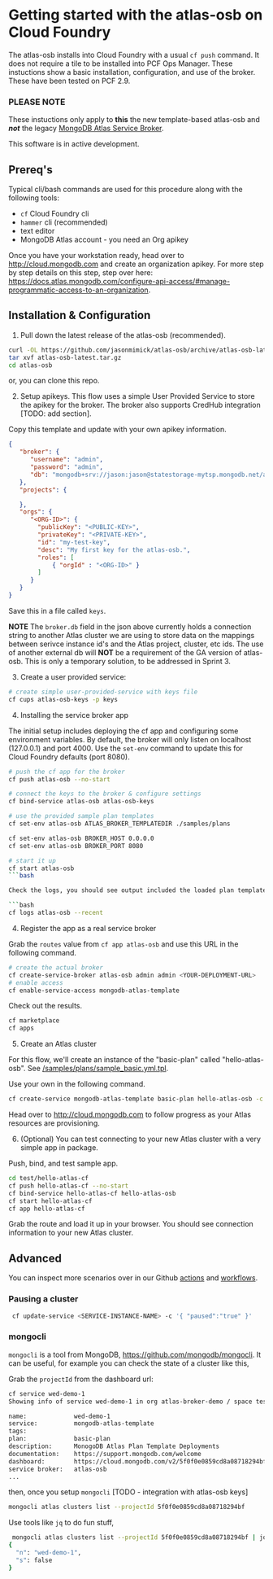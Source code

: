 # Getting started with the atlas-osb on Cloud Foundry

The atlas-osb installs into Cloud Foundry with a usual `cf push` command. It does not require a tile to be installed into PCF Ops Manager. These instuctions show a basic installation, configuration, and use of the broker. These have been tested on PCF 2.9. 

### PLEASE NOTE 
These instuctions only apply to **this** the new template-based atlas-osb and **_not_** the legacy [MongoDB Atlas Service Broker](https://github.com/mongodb/mongodb-atlas-service-broker).

This software is in active development. 

## Prereq's

Typical cli/bash commands are used for this procedure along with the following tools:

* `cf` Cloud Foundry cli
* `hammer` cli (recommended)
* text editor
* MongoDB Atlas account - you need an Org apikey

Once you have your workstation ready, head over to http://cloud.mongodb.com and create an organization apikey. For more step by step details on this step, step over here: https://docs.atlas.mongodb.com/configure-api-access/#manage-programmatic-access-to-an-organization.

## Installation & Configuration

1. Pull down the latest release of the atlas-osb (recommended).

```bash
curl -OL https://github.com/jasonmimick/atlas-osb/archive/atlas-osb-latest.tar.gz
tar xvf atlas-osb-latest.tar.gz
cd atlas-osb
```

or, you can clone this repo.

2. Setup apikeys. 
This flow uses a simple User Provided Service to store the apikey for the broker. The broker also supports CredHub integration [TODO: add section].

Copy this template and update with your own apikey information.

```json
{
   "broker": {
      "username": "admin",
      "password": "admin",
      "db": "mongodb+srv://jason:jason@statestorage-mytsp.mongodb.net/admin?retryWrites=true&w=majority"
   },
   "projects": {

   },
   "orgs": {
      "<ORG-ID>": {
        "publicKey": "<PUBLIC-KEY>",
        "privateKey": "<PRIVATE-KEY>",
        "id": "my-test-key",
        "desc": "My first key for the atlas-osb.",
        "roles": [
            { "orgId" : "<ORG-ID>" }
        ]
      }
   }
}
```

Save this in a file called `keys`.

__NOTE__ The `broker.db` field in the json above currently holds a connection string to another Atlas cluster we are using to store data on the mappings between serivce instance id's and the Atlas project, cluster, etc ids. The use of another external db will __NOT__ be a requirement of the GA version of atlas-osb. This is only a temporary solution, to be addressed in Sprint 3.

3. Create a user provided service:

```bash
# create simple user-provided-service with keys file
cf cups atlas-osb-keys -p keys
```


4. Installing the service broker app

The initial setup includes deploying the cf app and configuring some environment variables.
By default, the broker will only listen on localhost (127.0.0.1) and port 4000.
Use the `set-env` command to update this for Cloud Foundry defaults (port 8080).

```bash
# push the cf app for the broker
cf push atlas-osb --no-start

# connect the keys to the broker & configure settings
cf bind-service atlas-osb atlas-osb-keys

# use the provided sample plan templates
cf set-env atlas-osb ATLAS_BROKER_TEMPLATEDIR ./samples/plans

cf set-env atlas-osb BROKER_HOST 0.0.0.0
cf set-env atlas-osb BROKER_PORT 8080

# start it up
cf start atlas-osb
```bash

Check the logs, you should see output included the loaded plan templates.

```bash
cf logs atlas-osb --recent
```

4. Register the app as a real service broker

Grab the `routes` value from `cf app atlas-osb` and use this URL in the following command.

```bash
# create the actual broker
cf create-service-broker atlas-osb admin admin <YOUR-DEPLOYMENT-URL>
# enable access
cf enable-service-access mongodb-atlas-template
```

Check out the results.

```bash
cf marketplace
cf apps
```

5. Create an Atlas cluster

For this flow, we'll create an instance of the "basic-plan" called "hello-atlas-osb".
See [/samples/plans/sample_basic.yml.tpl](/samples/plans/sample_basic.yml.tpl).

Use your own <YOUR-ORG-ID> in the following command.

```bash
cf create-service mongodb-atlas-template basic-plan hello-atlas-osb -c '{"org_id":"<YOUR-ORG-ID>"}'
```

Head over to http://cloud.mongodb.com to follow progress as your Atlas resources are provisioning.

6. (Optional) You can test connecting to your new Atlas cluster with a very simple app in package.

Push, bind, and test sample app.

```bash
cd test/hello-atlas-cf
cf push hello-atlas-cf --no-start
cf bind-service hello-atlas-cf hello-atlas-osb
cf start hello-atlas-cf
cf app hello-atlas-cf
```

Grab the route and load it up in your browser. You should see connection information to your new Atlas cluster.

## Advanced

You can inspect more scenarios over in our Github [actions](/.github/actions) and [workflows](./github/workflows). 

### Pausing a cluster

```bash
 cf update-service <SERVICE-INSTANCE-NAME> -c '{ "paused":"true" }'
```

### mongocli

`mongocli` is a tool from MongoDB, https://github.com/mongodb/mongocli.
It can be useful, for example you can check the state of a cluster like this,

Grab the `projectId` from the dashboard url:

```bash
cf service wed-demo-1
Showing info of service wed-demo-1 in org atlas-broker-demo / space test1 as admin...

name:             wed-demo-1
service:          mongodb-atlas-template
tags:             
plan:             basic-plan
description:      MonogoDB Atlas Plan Template Deployments
documentation:    https://support.mongodb.com/welcome
dashboard:        https://cloud.mongodb.com/v2/5f0f0e0859cd8a08718294bf#clusters/detail/wed-demo-1
service broker:   atlas-osb
...
```

then, once you setup `mongocli` [TODO - integration with atlas-osb keys]

```bash
mongocli atlas clusters list --projectId 5f0f0e0859cd8a08718294bf
```

Use tools like `jq` to do fun stuff,

```bash
 mongocli atlas clusters list --projectId 5f0f0e0859cd8a08718294bf | jq '.[] | { "n" : .name, "s" : .paused}'
{
  "n": "wed-demo-1",
  "s": false
}
```
